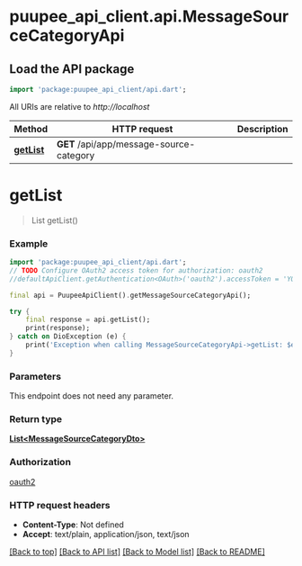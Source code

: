 # puupee_api_client.api.MessageSourceCategoryApi

## Load the API package
```dart
import 'package:puupee_api_client/api.dart';
```

All URIs are relative to *http://localhost*

Method | HTTP request | Description
------------- | ------------- | -------------
[**getList**](MessageSourceCategoryApi.md#getlist) | **GET** /api/app/message-source-category | 


# **getList**
> List<MessageSourceCategoryDto> getList()



### Example
```dart
import 'package:puupee_api_client/api.dart';
// TODO Configure OAuth2 access token for authorization: oauth2
//defaultApiClient.getAuthentication<OAuth>('oauth2').accessToken = 'YOUR_ACCESS_TOKEN';

final api = PuupeeApiClient().getMessageSourceCategoryApi();

try {
    final response = api.getList();
    print(response);
} catch on DioException (e) {
    print('Exception when calling MessageSourceCategoryApi->getList: $e\n');
}
```

### Parameters
This endpoint does not need any parameter.

### Return type

[**List&lt;MessageSourceCategoryDto&gt;**](MessageSourceCategoryDto.md)

### Authorization

[oauth2](../README.md#oauth2)

### HTTP request headers

 - **Content-Type**: Not defined
 - **Accept**: text/plain, application/json, text/json

[[Back to top]](#) [[Back to API list]](../README.md#documentation-for-api-endpoints) [[Back to Model list]](../README.md#documentation-for-models) [[Back to README]](../README.md)

